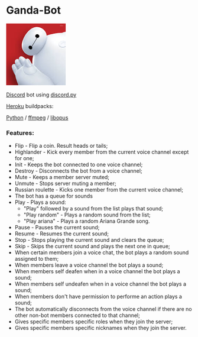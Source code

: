 # Ganda-Bot
![Avatar](Avatar.png "Ganda bot avatar")

[Discord](https://discord.com) bot using [discord.py](https://discordpy.readthedocs.io/en/latest/)


[Heroku](https://www.heroku.com) buildpacks:

[Python](heroku/python) / [ffmpeg](https://github.com/kitcast/buildpack-ffmpeg.git) / [libopus](https://github.com/codeinteger6/heroku-buildpack-libopus.git)

### Features:
+ Flip - Flip a coin. Result heads or tails;
+ Highlander - Kick every member from the current voice channel except for one;
+ Init - Keeps the bot connected to one voice channel;
+ Destroy - Disconnects the bot from a voice channel;
+ Mute - Keeps a member server muted;
+ Unmute - Stops server muting a member;
+ Russian roulette - Kicks one member from the current voice channel;
+ The bot has a queue for sounds
+ Play - Plays a sound:
    + "Play" followed by a sound from the list plays that sound;
    + "Play random" - Plays a random sound from the list;
    + "Play ariana" - Plays a random Ariana Grande song.
+ Pause - Pauses the current sound;
+ Resume - Resumes the current sound;
+ Stop - Stops playing the current sound and clears the queue;
+ Skip - Skips the current sound and plays the next one in queue;
+ When certain members join a voice chat, the bot plays a random sound assigned to them;
+ When members leave a voice channel the bot plays a sound;
+ When members self deafen when in a voice channel the bot plays a sound;
+ When members self undeafen when in a voice channel the bot plays a sound;
+ When members don't have permission to performe an action plays a sound;
+ The bot automatically disconnects from the voice channel if there are no other non-bot members connected to that channel;
+ Gives specific members specific roles when they join the server;
+ Gives specific members specific nicknames when they join the server.
